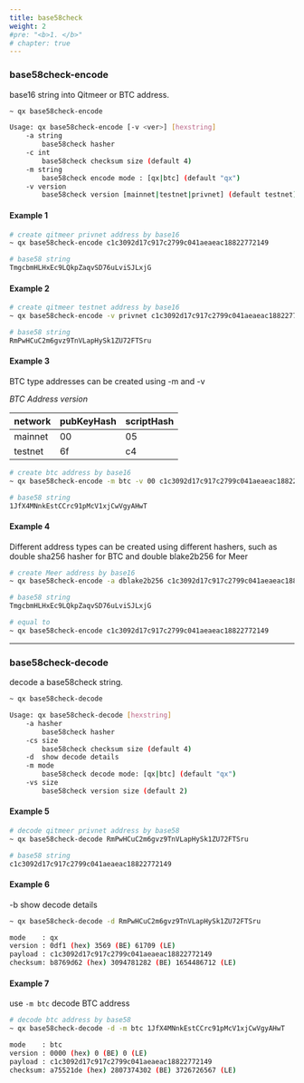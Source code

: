 ```yaml
---
title: base58check
weight: 2
#pre: "<b>1. </b>"
# chapter: true
---
```


### base58check-encode

base16 string into Qitmeer or BTC address.

```bash
~ qx base58check-encode

Usage: qx base58check-encode [-v <ver>] [hexstring]
    -a string
        base58check hasher
    -c int
        base58check checksum size (default 4)
    -m string
        base58check encode mode : [qx|btc] (default "qx")
    -v version
        base58check version [mainnet|testnet|privnet] (default testnet)
```

#### Example 1

```bash
# create qitmeer privnet address by base16
~ qx base58check-encode c1c3092d17c917c2799c041aeaeac18822772149

# base58 string
TmgcbmHLHxEc9LQkpZaqvSD76uLviSJLxjG
```

#### Example 2

```bash
# create qitmeer testnet address by base16
~ qx base58check-encode -v privnet c1c3092d17c917c2799c041aeaeac18822772149

# base58 string
RmPwHCuC2m6gvz9TnVLapHySk1ZU72FTSru
```

#### Example 3

BTC type addresses can be created using -m and -v

*BTC Address version*

| network | pubKeyHash | scriptHash |
| --- | --- | --- |
|mainnet|00|05|
|testnet|6f|c4|

```bash
# create btc address by base16
~ qx base58check-encode -m btc -v 00 c1c3092d17c917c2799c041aeaeac18822772149

# base58 string
1JfX4MNnkEstCCrc91pMcV1xjCwVgyAHwT
```

#### Example 4

Different address types can be created using different hashers, such as double sha256 hasher for BTC and double blake2b256 for Meer

```bash
# create Meer address by base16
~ qx base58check-encode -a dblake2b256 c1c3092d17c917c2799c041aeaeac18822772149

# base58 string
TmgcbmHLHxEc9LQkpZaqvSD76uLviSJLxjG

# equal to
~ qx base58check-encode c1c3092d17c917c2799c041aeaeac18822772149

```

----

### base58check-decode

decode a base58check string.

```bash
~ qx base58check-decode

Usage: qx base58check-decode [hexstring]
    -a hasher
        base58check hasher
    -cs size
        base58check checksum size (default 4)
    -d  show decode details
    -m mode
        base58check decode mode: [qx|btc] (default "qx")
    -vs size
        base58check version size (default 2)
```

#### Example 5

```bash
# decode qitmeer privnet address by base58
~ qx base58check-decode RmPwHCuC2m6gvz9TnVLapHySk1ZU72FTSru

# base58 string
c1c3092d17c917c2799c041aeaeac18822772149
```

#### Example 6

-b show decode details

```bash
~ qx base58check-decode -d RmPwHCuC2m6gvz9TnVLapHySk1ZU72FTSru

mode    : qx
version : 0df1 (hex) 3569 (BE) 61709 (LE)
payload : c1c3092d17c917c2799c041aeaeac18822772149
checksum: b8769d62 (hex) 3094781282 (BE) 1654486712 (LE)
```

#### Example 7

use `-m btc` decode BTC address

```bash
# decode btc address by base58
~ qx base58check-decode -d -m btc 1JfX4MNnkEstCCrc91pMcV1xjCwVgyAHwT

mode    : btc
version : 0000 (hex) 0 (BE) 0 (LE)
payload : c1c3092d17c917c2799c041aeaeac18822772149
checksum: a75521de (hex) 2807374302 (BE) 3726726567 (LE)
```